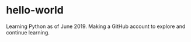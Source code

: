 # hello-world

Learning Python as of June 2019. Making a GitHub account to explore and continue learning.
